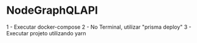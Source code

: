# NodeGraphQLAPI

1 - Executar docker-compose
2 - No Terminal, utilizar "prisma deploy"
3 - Executar projeto utilizando yarn
